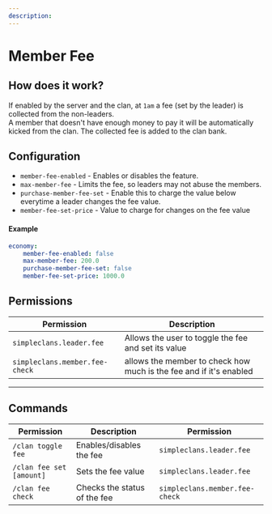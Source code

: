 ```yaml
---
description:
---
```


# Member Fee

## How does it work?

If enabled by the server and the clan, at `1am` a fee (set by the leader) is collected from the non-leaders.\
A member that doesn't have enough money to pay it will be automatically kicked from the clan. The collected fee is added to the clan bank.

## Configuration

* `member-fee-enabled` - Enables or disables the feature.
* `max-member-fee` - Limits the fee, so leaders may not abuse the members.
* `purchase-member-fee-set` - Enable this to charge the value below everytime a leader changes the fee value.
* `member-fee-set-price` - Value to charge for changes on the fee value

#### Example

```yml
economy:
    member-fee-enabled: false
    max-member-fee: 200.0
    purchase-member-fee-set: false
    member-fee-set-price: 1000.0 
```

## Permissions

|Permission|Description|
|---|---|
|`simpleclans.leader.fee`|Allows the user to toggle the fee and set its value|
|`simpleclans.member.fee-check`|allows the member to check how much is the fee and if it's enabled|

***

## Commands

|Permission|Description|Permission|
|---|---|---|
|`/clan toggle fee`|Enables/disables the fee|`simpleclans.leader.fee`|
|`/clan fee set [amount]`|Sets the fee value|`simpleclans.leader.fee`|
|`/clan fee check`|Checks the status of the fee|`simpleclans.member.fee-check`|